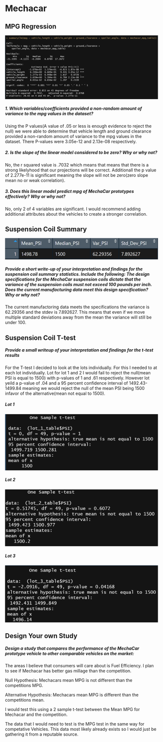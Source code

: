# Mechacar

## MPG Regression
![Regression_Image](https://github.com/RudyR32/Mechacar/blob/master/images/Mechacar_MPG_Regression.png)
##### 1. Which variables/coefficients provided a non-random amount of variance to the mpg values in the dataset?
Using the P values(A value of .05 or less is enough evidence to reject the null) we were able to determine that vehicle length and ground clearance provided a non-random amount of variance to the mpg values in the dataset.  There P-values were 3.05e-12 and 2.13e-08 respectively.

##### 2. Is the slope of the linear model considered to be zero? Why or why not?
No, the r squared value is .7032 which means that means that there is a strong likelyhood that our projections will be correct.  Additionall the p value of 2.277e-11 is significant meaning the slope will not be zero(zero slope mean no or weak correlation).

##### 3. Does this linear model predict mpg of MechaCar prototypes effectively? Why or why not?
No, only 2 of 4 variables are significant.  I would recommend adding additional attributes about the vehicles to create a stronger correlation.


## Suspension Coil Summary
![Coil_Summary_Table](https://github.com/RudyR32/Mechacar/blob/master/images/Mechacar_Suspension_Coil_Summary_Table.png)
##### Provide a short write-up of your interpretation and findings for the suspension coil summary statistics.  Include the following: The design specifications for the MechaCar suspension coils dictate that the variance of the suspension coils must not exceed 100 pounds per inch. Does the current manufacturing data meet this design specification? Why or why not?
The current manufactoring data meets the specifications the variance is 62.29356 and the stdev is 	7.892627.  This means that even if we move multiple standard deviations away from the mean the variance will still be under 100.

## Suspension Coil T-test
##### Provide a small writeup of your interpretation and findings for the t-test results
For the T-test I decided to look at the lots individually.  For this I needed to at each lot individually.  Lot for lot 1 and 2 I would fail to reject the null(mean PSI is equal to 1500) with p-values of 1 and .61 respectively.  However lot yeild a p-value of .04 and a 95 percent confidence interval of 1492.43-1499.84 meaning we would reject the null of the mean PSI being 1500 infavor of the alternative(mean not equal to 1500).
##### Lot 1
![Lot1_image](https://github.com/RudyR32/Mechacar/blob/master/images/Mechacar_Lot1_Ttest.png)
##### Lot 2
![Lot2_image](https://github.com/RudyR32/Mechacar/blob/master/images/Mechacar_Lot2_Ttest.png)
##### Lot 3
![Lot3_image](https://github.com/RudyR32/Mechacar/blob/master/images/Mechacar_Lot3_Ttest.png)
## Design Your own Study
##### Design a study that compares the performance of the MechaCar prototype vehicle to other comparable vehicles on the market:
The areas I believe that consumers will care about is Fuel Efficiency.  I plan to see if Mechacar has better gas millage than the competition.<br/>

Null Hypothesis: Mechacars mean MPG is not different than the competitions MPG.<br/>

Alternative Hypothesis: Mechacars mean MPG is different than the competitions mean.<br/>

I would test this using a 2 sample t-test between the Mean MPG for Mechacar and the competition.<br/>

The data that I would need to test is the MPG test in the same way for competative Vehicles.  This data most likely already exists so I would just be gathering it from a reputable source.

